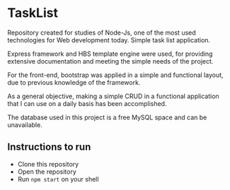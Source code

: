# TaskList
Repository created for studies of Node-Js, one of the most used technologies for Web development today.
Simple task list application.

Express framework and HBS template engine were used, for providing extensive documentation and meeting the simple needs of the project.

For the front-end, bootstrap was applied in a simple and functional layout, due to previous knowledge of the framework.

As a general objective, making a simple CRUD in a functional application that I can use on a daily basis has been accomplished.

The database used in this project is a free MySQL space and can be unavailable.

## Instructions to run

- Clone this repository
- Open the repository
- Run `npm start` on your shell
